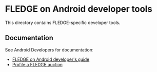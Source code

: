 # FLEDGE on Android developer tools

This directory contains FLEDGE-specific developer tools.

## Documentation

See Android Developers for documentation:

*   [FLEDGE on Android developer's guide](https://developer.android.com/design-for-safety/privacy-sandbox/guides/fledge)
*   [Profile a FLEDGE auction](https://developer.android.com/design-for-safety/privacy-sandbox/guides/fledge/profiling)
